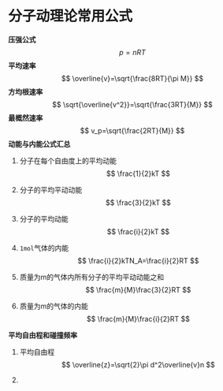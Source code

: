# 分子动理论常用公式

**压强公式**
$$
p=nRT
$$
**平均速率**
$$
\overline{v}=\sqrt{\frac{8RT}{\pi M}}
$$
**方均根速率**
$$
\sqrt{\overline{v^2}}=\sqrt{\frac{3RT}{M}}
$$
**最概然速率**
$$
v_p=\sqrt{\frac{2RT}{M}}
$$
**动能与内能公式汇总**

1. 分子在每个自由度上的平均动能
   $$
   \frac{1}{2}kT
   $$

2. 分子的平均平动动能
   $$
   \frac{3}{2}kT
   $$

3. 分子的平均动能
   $$
   \frac{i}{2}kT
   $$

4. `1mol`气体的内能
   $$
   \frac{i}{2}kTN_A=\frac{i}{2}RT
   $$

5. 质量为m的气体内所有分子的平均平动动能之和
   $$
   \frac{m}{M}\frac{3}{2}RT
   $$

6. 质量为m的气体的内能
   $$
   \frac{m}{M}\frac{i}{2}RT
   $$

**平均自由程和碰撞频率**

1. 平均自由程
   $$
   \overline{z}=\sqrt{2}\pi d^2\overline{v}n
   $$

2. 

